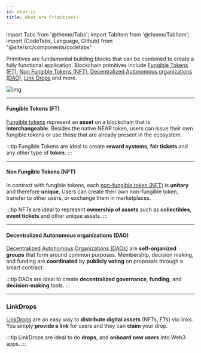 ```yaml
---
id: what-is
title: What are Primitives?
---
```


import Tabs from '@theme/Tabs';
import TabItem from '@theme/TabItem';
import {CodeTabs, Language, Github} from "@site/src/components/codetabs"

Primitives are fundamental building blocks that can be combined to create a fully functional application. Blockchain primitives include [Fungible Tokens (FT)](#fungible-tokens-ft), [Non Fungible Tokens (NFT)](#non-fungible-tokens-nft), [Decentralized Autonomous organizations (DAO)](#decentralized-autonomous-organizations-dao), [Link Drops](#linkdrops) and more.

![img](/docs/assets/welcome-pages/primitives.png)

---

#### Fungible Tokens (FT)

[Fungible tokens](./ft.md) represent an **asset** on a blockchain that is **interchangeable**. Besides the native NEAR token, users can issue their own fungible tokens or use those that are already present in the ecosystem.

:::tip
Fungible Tokens are ideal to create **reward systems**, **fair tickets** and any other type of **token**.
:::

<hr class="subsection" />

#### Non Fungible Tokens (NFT)

In contrast with fungible tokens, each [non-fungible token (NFT)](./nft.md) is **unitary** and therefore **unique**. Users can create their own non-fungible token, transfer to other users, or exchange them in marketplaces.

:::tip
NFTs are ideal to represent **ownership of assets** such as **collectibles**, **event tickets** and other unique assets.
:::

<hr class="subsection" />

#### Decentralized Autonomous organizations (DAO)

[Decentralized Autonomous Organizations (DAOs)](./dao.md) are **self-organized groups** that form around common purposes. Membership, decision making, and funding are **coordinated** by **publicly voting** on proposals through a smart contract.

:::tip
DAOs are ideal to create **decentralized governance**, **funding**, and **decision-making** tools.
:::

<hr class="subsection" />

### LinkDrops

[LinkDrops](./linkdrop.md) are an easy way to **distribute digital assets** (NFTs, FTs) via links. You simply **provide a link** for users and they can **claim** your drop.

:::tip
LinkDrops are ideal to do **drops**, and **onboard new users** into Web3 apps.
:::
